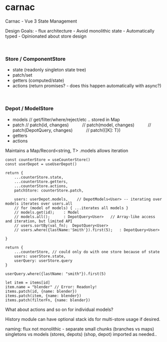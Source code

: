 # carnac

Carnac - Vue 3 State Management

Design Goals:
\- flux architecture
\- Avoid monolithic state
\- Automatically typed
\- Opinionated about store design

&nbsp;
### Store / ComponentStore
- state    (readonly singleton state tree)
- patch/set
- getters  (computed/state)
- actions  (return promises? - does this happen automatically with async?)

&nbsp;
### Depot / ModelStore
- models  // get/filter/where/reject/etc .. stored in Map
- patch   // patch(id, changes)
&nbsp;&nbsp;&nbsp;&nbsp;&nbsp;&nbsp;&nbsp;&nbsp;&nbsp;&nbsp;// patch(model, changes)
&nbsp;&nbsp;&nbsp;&nbsp;&nbsp;&nbsp;&nbsp;&nbsp;&nbsp;&nbsp;// patch(DepotQuery<T>, changes)
&nbsp;&nbsp;&nbsp;&nbsp;&nbsp;&nbsp;&nbsp;&nbsp;&nbsp;&nbsp;// patch({[K]: T})
- getters
- actions

Maintains a Map/Record<string, T>
.models allows iteration


```
const counterStore = useCounterStore()
const userDepot = useUserDepot()

return {
    ...counterStore.state,
    ...counterStore.getters,
    ...counterStore.actions,
    patchStore: counterStore.patch,

    users: userDepot.models,	// DepotModels<User> -- iterating over models iterates over users.all
    // for (model of models) { ...iterates all models }
    // models.get(id);    : Model
    // models.all();      : DepotQuery<User>   // Array-like access and iteration, but limited API
    // users.sortBy(val_fn);  DepotQuery<User>
    // users.where({lastName:'Smith'}).first(5);   : DepotQuery<User>

}

return {
    ...counterStore, // could only do with one store because of state
    users: userStore.state,
    userQuery: userStore.query
}

userQuery.where({lastName: "smith"}).first(5)

let item = items[id]
item.name = "blender" // Error: Readonly!
items.patch(id, {name: blender})
items.patch(item, {name: blender})
items.patch(filterFn, {name: blender})
```

What about actions and so on for individual models?

History module can have optional stack ids for multi-store usage if desired.

naming:
flux
not monolithic - separate small chunks (branches vs maps)
singletons vs models (stores, depots) (shop, depot)
imported as needed..
